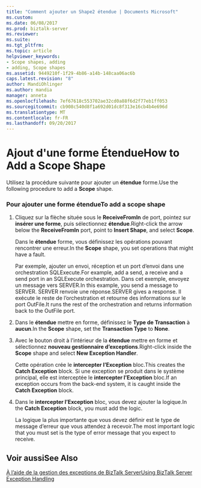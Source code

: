 ```yaml
---
title: "Comment ajouter un Shape2 étendue | Documents Microsoft"
ms.custom: 
ms.date: 06/08/2017
ms.prod: biztalk-server
ms.reviewer: 
ms.suite: 
ms.tgt_pltfrm: 
ms.topic: article
helpviewer_keywords:
- Scope shapes, adding
- adding, Scope shapes
ms.assetid: 9449210f-1f29-4b86-a14b-148caa06ac6b
caps.latest.revision: "8"
author: MandiOhlinger
ms.author: mandia
manager: anneta
ms.openlocfilehash: 7ef67618c553702ae32cd0a88f6d2f77eb1ff053
ms.sourcegitcommit: cb908c540d8f1a692d01dc8f313e16cb4b4e696d
ms.translationtype: MT
ms.contentlocale: fr-FR
ms.lasthandoff: 09/20/2017
---
```

# <a name="how-to-add-a-scope-shape"></a><span data-ttu-id="62511-102">Ajout d'une forme Étendue</span><span class="sxs-lookup"><span data-stu-id="62511-102">How to Add a Scope Shape</span></span>
<span data-ttu-id="62511-103">Utilisez la procédure suivante pour ajouter un **étendue** forme.</span><span class="sxs-lookup"><span data-stu-id="62511-103">Use the following procedure to add a **Scope** shape.</span></span>  
  
### <a name="to-add-a-scope-shape"></a><span data-ttu-id="62511-104">Pour ajouter une forme étendue</span><span class="sxs-lookup"><span data-stu-id="62511-104">To add a scope shape</span></span>  
  
1.  <span data-ttu-id="62511-105">Cliquez sur la flèche située sous le **ReceiveFromIn** de port, pointez sur **insérer une forme**, puis sélectionnez **étendue**.</span><span class="sxs-lookup"><span data-stu-id="62511-105">Right-click the arrow below the **ReceiveFromIn** port, point to **Insert Shape**, and select **Scope**.</span></span>  
  
     <span data-ttu-id="62511-106">Dans le **étendue** forme, vous définissez les opérations pouvant rencontrer une erreur.</span><span class="sxs-lookup"><span data-stu-id="62511-106">In the **Scope** shape, you set operations that might have a fault.</span></span>  
  
     <span data-ttu-id="62511-107">Par exemple, ajouter un envoi, réception et un port d’envoi dans une orchestration SQLExecute.</span><span class="sxs-lookup"><span data-stu-id="62511-107">For example, add a send, a receive and a send port in an SQLExecute orchestration.</span></span> <span data-ttu-id="62511-108">Dans cet exemple, envoyez un message vers SERVER.</span><span class="sxs-lookup"><span data-stu-id="62511-108">In this example, you send a message to SERVER.</span></span> <span data-ttu-id="62511-109">SERVER renvoie une réponse.</span><span class="sxs-lookup"><span data-stu-id="62511-109">SERVER gives a response.</span></span> <span data-ttu-id="62511-110">Il exécute le reste de l’orchestration et retourne des informations sur le port OutFile.</span><span class="sxs-lookup"><span data-stu-id="62511-110">It runs the rest of the orchestration and returns information back to the OutFile port.</span></span>  
  
2.  <span data-ttu-id="62511-111">Dans le **étendue** mettre en forme, définissez le **Type de Transaction** à **aucun**.</span><span class="sxs-lookup"><span data-stu-id="62511-111">In the **Scope** shape, set the **Transaction Type** to **None**.</span></span>  
  
3.  <span data-ttu-id="62511-112">Avec le bouton droit à l’intérieur de la **étendue** mettre en forme et sélectionnez **nouveau gestionnaire d’exceptions**.</span><span class="sxs-lookup"><span data-stu-id="62511-112">Right-click inside the **Scope** shape and select **New Exception Handler**.</span></span>  
  
     <span data-ttu-id="62511-113">Cette opération crée le **intercepter l’Exception** bloc.</span><span class="sxs-lookup"><span data-stu-id="62511-113">This creates the **Catch Exception** block.</span></span> <span data-ttu-id="62511-114">Si une exception se produit dans le système principal, elle est interceptée le **intercepter l’Exception** bloc.</span><span class="sxs-lookup"><span data-stu-id="62511-114">If an exception occurs from the back-end system, it is caught inside the **Catch Exception** block.</span></span>  
  
4.  <span data-ttu-id="62511-115">Dans le **intercepter l’Exception** bloc, vous devez ajouter la logique.</span><span class="sxs-lookup"><span data-stu-id="62511-115">In the **Catch Exception** block, you must add the logic.</span></span>  
  
     <span data-ttu-id="62511-116">La logique la plus importante que vous devez définir est le type de message d’erreur que vous attendez à recevoir.</span><span class="sxs-lookup"><span data-stu-id="62511-116">The most important logic that you must set is the type of error message that you expect to receive.</span></span>  
  
## <a name="see-also"></a><span data-ttu-id="62511-117">Voir aussi</span><span class="sxs-lookup"><span data-stu-id="62511-117">See Also</span></span>  
 [<span data-ttu-id="62511-118">À l’aide de la gestion des exceptions de BizTalk Server</span><span class="sxs-lookup"><span data-stu-id="62511-118">Using BizTalk Server Exception Handling</span></span>](../core/using-biztalk-server-exception-handling3.md)